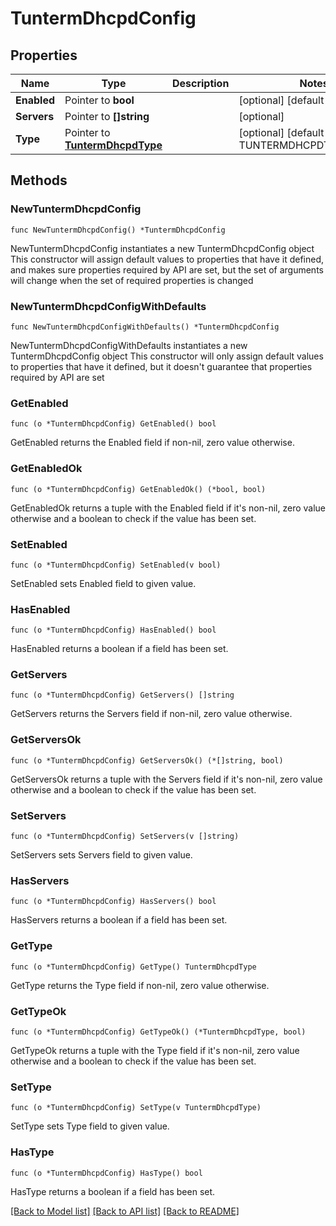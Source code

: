 # TuntermDhcpdConfig

## Properties

Name | Type | Description | Notes
------------ | ------------- | ------------- | -------------
**Enabled** | Pointer to **bool** |  | [optional] [default to false]
**Servers** | Pointer to **[]string** |  | [optional] 
**Type** | Pointer to [**TuntermDhcpdType**](TuntermDhcpdType.md) |  | [optional] [default to TUNTERMDHCPDTYPE_RELAY]

## Methods

### NewTuntermDhcpdConfig

`func NewTuntermDhcpdConfig() *TuntermDhcpdConfig`

NewTuntermDhcpdConfig instantiates a new TuntermDhcpdConfig object
This constructor will assign default values to properties that have it defined,
and makes sure properties required by API are set, but the set of arguments
will change when the set of required properties is changed

### NewTuntermDhcpdConfigWithDefaults

`func NewTuntermDhcpdConfigWithDefaults() *TuntermDhcpdConfig`

NewTuntermDhcpdConfigWithDefaults instantiates a new TuntermDhcpdConfig object
This constructor will only assign default values to properties that have it defined,
but it doesn't guarantee that properties required by API are set

### GetEnabled

`func (o *TuntermDhcpdConfig) GetEnabled() bool`

GetEnabled returns the Enabled field if non-nil, zero value otherwise.

### GetEnabledOk

`func (o *TuntermDhcpdConfig) GetEnabledOk() (*bool, bool)`

GetEnabledOk returns a tuple with the Enabled field if it's non-nil, zero value otherwise
and a boolean to check if the value has been set.

### SetEnabled

`func (o *TuntermDhcpdConfig) SetEnabled(v bool)`

SetEnabled sets Enabled field to given value.

### HasEnabled

`func (o *TuntermDhcpdConfig) HasEnabled() bool`

HasEnabled returns a boolean if a field has been set.

### GetServers

`func (o *TuntermDhcpdConfig) GetServers() []string`

GetServers returns the Servers field if non-nil, zero value otherwise.

### GetServersOk

`func (o *TuntermDhcpdConfig) GetServersOk() (*[]string, bool)`

GetServersOk returns a tuple with the Servers field if it's non-nil, zero value otherwise
and a boolean to check if the value has been set.

### SetServers

`func (o *TuntermDhcpdConfig) SetServers(v []string)`

SetServers sets Servers field to given value.

### HasServers

`func (o *TuntermDhcpdConfig) HasServers() bool`

HasServers returns a boolean if a field has been set.

### GetType

`func (o *TuntermDhcpdConfig) GetType() TuntermDhcpdType`

GetType returns the Type field if non-nil, zero value otherwise.

### GetTypeOk

`func (o *TuntermDhcpdConfig) GetTypeOk() (*TuntermDhcpdType, bool)`

GetTypeOk returns a tuple with the Type field if it's non-nil, zero value otherwise
and a boolean to check if the value has been set.

### SetType

`func (o *TuntermDhcpdConfig) SetType(v TuntermDhcpdType)`

SetType sets Type field to given value.

### HasType

`func (o *TuntermDhcpdConfig) HasType() bool`

HasType returns a boolean if a field has been set.


[[Back to Model list]](../README.md#documentation-for-models) [[Back to API list]](../README.md#documentation-for-api-endpoints) [[Back to README]](../README.md)


